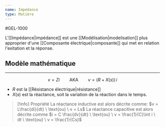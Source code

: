```yaml
---
name: Impédance
type: Matière
---
```

#GEL-1000 

L'[[Impédance|impédance]] est une [[Modélisation|modelisation]] plus approprier d'une [[Composante électrique|composante]] qui met en relation l'exitation et la réponse.

## Modèle mathématique
---
$$v = Zi \qquad \text{AKA} \qquad v = (R+X(s)) \, i$$
- $R$ est la [[Résistance électrique|résistance]]
- $X(s)$ est la réactance, soit la variation de la réaction dans le temps.

> [!info] Propriété
> La réactance inductive est alors décrite comme: $v = L\frac{di}{dt} \ \text{ou} \ v = Ls$
> La réactance capacitive est alors décrite comme $i = C \frac{dv}{dt} \ \text{ou} \ v = \frac{1}{C}\int i \ dt \ \text{ou} \ v = \frac{1}{Cs}$